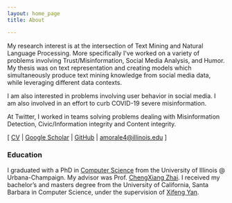 ```yaml
---
layout: home_page
title: About

---
```


My research interest is at the intersection of Text Mining and Natural Language Processing. 
More specifically I've worked on a variety of problems involving Trust/Misinformation, Social Media Analysis, and Humor.  My thesis was on text representation and creating models which simultaneously produce text mining knowledge from social media data, while leveraging different data contexts.

I am also interested in problems involving user behavior in social media. I am also involved in an effort to curb COVID-19 severe misinformation.   

At Twitter, I worked in teams solving problems dealing with Misinformation Detection, Civic/Information integrity and Content integrity. 

\[ [CV](AlexMorales_CV.pdf) \| [Google Scholar](https://scholar.google.com/citations?hl=en&user=k35br0sAAAAJ) \| [GitHub](https://github.com/amorale4)  \|  [amorale4@illinois.edu](mailto:amorale4@illinois.edu) \]

### Education

I graduated with a PhD in [Computer Science](https://cs.illinois.edu/) from the University of Illinois @ Urbana-Champaign. My advisor was Prof. [ChengXiang Zhai](http://czhai.cs.illinois.edu/). I received my bachelor’s and masters degree from the University of California, Santa Barbara in Computer Science, under the supervision of [Xifeng Yan](https://sites.cs.ucsb.edu/~xyan/).